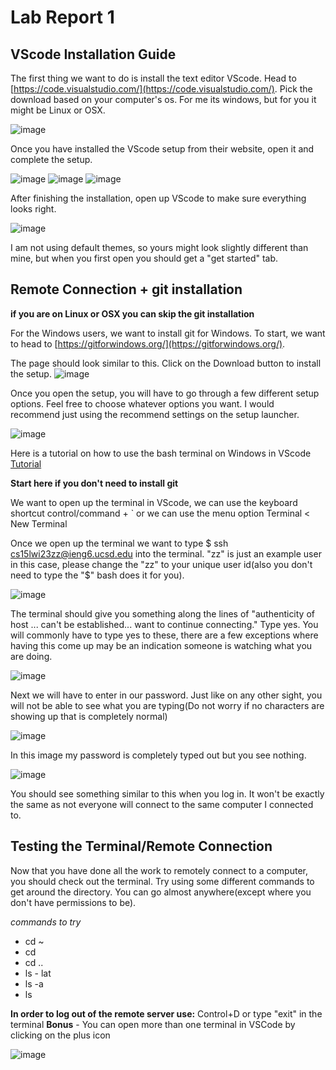 # Lab Report 1
## VScode Installation Guide 
The first thing we want to do is install the text editor VScode. Head to [https://code.visualstudio.com/](https://code.visualstudio.com/). Pick the download based on your computer's os. For me its windows, but for you it might be Linux or OSX. 

![image](https://user-images.githubusercontent.com/113940184/212237079-43bafdc3-9bb2-4d89-81e0-b9ea90851c0d.png)

Once you have installed the VScode setup from their website, open it and complete the setup. 

![image](https://user-images.githubusercontent.com/113940184/212237292-aedbd9d8-3729-4cda-a1cc-0d4b1afef3e8.png)
![image](https://user-images.githubusercontent.com/113940184/212237386-0598dea9-e170-49e6-ae19-46d2db945459.png)
![image](https://user-images.githubusercontent.com/113940184/212237407-ee971a14-561c-484b-bd94-e3030923cedd.png)

After finishing the installation, open up VScode to make sure everything looks right.

![image](https://user-images.githubusercontent.com/113940184/212237769-63413625-50c7-427b-b883-f74d4fcc44e3.png)

I am not using default themes, so yours might look slightly different than mine, but when you first open you should get a "get started" tab. 

## Remote Connection + git installation 
**if you are on Linux or OSX you can skip the git installation**

For the Windows users, we want to install git for Windows. To start, we want to head to [https://gitforwindows.org/](https://gitforwindows.org/). 

The page should look similar to this. Click on the Download button to install the setup.
![image](https://user-images.githubusercontent.com/113940184/212239656-e8d27ff8-b6d7-4a6c-a1ca-1bf86f61f8d3.png)

Once you open the setup, you will have to go through a few different setup options. Feel free to choose whatever options you want. I would recommend just using the recommend settings on the setup launcher. 

![image](https://user-images.githubusercontent.com/113940184/212240141-e27245dd-7dce-4a9f-8267-3ab63131b01f.png)

Here is a tutorial on how to use the bash terminal on Windows in VScode [Tutorial](https://stackoverflow.com/questions/42606837/how-do-i-use-bash-on-windows-from-the-visual-studio-code-integrated-terminal/50527994#50527994)

**Start here if you don't need to install git**

We want to open up the terminal in VScode, we can use the keyboard shortcut control/command + \` or we can use the menu option Terminal < New Terminal 

Once we open up the terminal we want to type $ ssh cs15lwi23zz@ieng6.ucsd.edu into the terminal. "zz" is just an example user in this case, please change the "zz" to your unique user id(also you don't need to type the "$" bash does it for you).

![image](https://user-images.githubusercontent.com/113940184/212244451-6dfe131b-ddc5-443e-950c-b1cec5c7d31f.png)

The terminal should give you something along the lines of "authenticity of host ... can't be established... want to continue connecting." Type yes. You will commonly have to type yes to these, there are a few exceptions where having this come up may be an indication someone is watching what you are doing.

![image](https://user-images.githubusercontent.com/113940184/212244508-bafc58b0-c518-4045-b566-41335266e072.png)

Next we will have to enter in our password. Just like on any other sight, you will not be able to see what you are typing(Do not worry if no characters are showing up that is completely normal) 

![image](https://user-images.githubusercontent.com/113940184/212245114-78f95697-a6ea-4f2e-afd6-3c92a7dc8553.png)

In this image my password is completely typed out but you see nothing. 

![image](https://user-images.githubusercontent.com/113940184/212244885-4397c6b9-a72a-4283-b2e1-3a658749da9b.png)

You should see something similar to this when you log in. It won't be exactly the same as not everyone will connect to the same computer I connected to. 

## Testing the Terminal/Remote Connection
Now that you have done all the work to remotely connect to a computer, you should check out the terminal. Try using some different commands to get around the directory. You can go almost anywhere(except where you don't have permissions to be). 

*commands to try*
* cd ~
* cd 
* cd ..
* ls - lat
* ls -a
* ls <directory>

**In order to log out of the remote server use:** Control+D or type "exit" in the terminal
**Bonus** - You can open more than one terminal in VSCode by clicking on the plus icon 
  
![image](https://user-images.githubusercontent.com/113940184/212246604-35cc4787-bb1f-441c-9386-527eaa9e117b.png)
